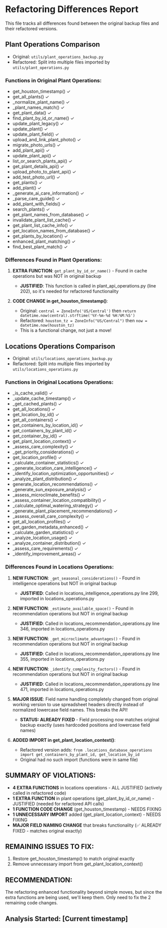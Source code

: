# Refactoring Differences Report

This file tracks all differences found between the original backup files and their refactored versions.

## Plant Operations Comparison
- Original: `utils/plant_operations_backup.py`
- Refactored: Split into multiple files imported by `utils/plant_operations.py`

### Functions in Original Plant Operations:
- get_houston_timestamp() ✓
- get_all_plants() ✓
- _normalize_plant_name() ✓
- _plant_names_match() ✓
- get_plant_data() ✓
- find_plant_by_id_or_name() ✓
- update_plant_legacy() ✓
- update_plant() ✓
- update_plant_field() ✓
- upload_and_link_plant_photo() ✓
- migrate_photo_urls() ✓
- add_plant_api() ✓
- update_plant_api() ✓
- list_or_search_plants_api() ✓
- get_plant_details_api() ✓
- upload_photo_to_plant_api() ✓
- add_test_photo_url() ✓
- get_plants() ✓
- add_plant() ✓
- _generate_ai_care_information() ✓
- _parse_care_guide() ✓
- add_plant_with_fields() ✓
- search_plants() ✓
- get_plant_names_from_database() ✓
- invalidate_plant_list_cache() ✓
- get_plant_list_cache_info() ✓
- get_location_names_from_database() ✓
- get_plants_by_location() ✓
- enhanced_plant_matching() ✓
- find_best_plant_match() ✓

### Differences Found in Plant Operations:
1. **EXTRA FUNCTION**: `get_plant_by_id_or_name()` - Found in cache operations but was NOT in original backup
   - **JUSTIFIED**: This function is called in plant_api_operations.py (line 202), so it's needed for refactored functionality

2. **CODE CHANGE in get_houston_timestamp()**:
   - Original: `central = ZoneInfo('US/Central')` then `return datetime.now(central).strftime('%Y-%m-%d %H:%M:%S')`
   - Refactored: `houston_tz = ZoneInfo("US/Central")` then `now = datetime.now(houston_tz)`
   - This is a functional change, not just a move!

## Locations Operations Comparison
- Original: `utils/locations_operations_backup.py`
- Refactored: Split into multiple files imported by `utils/locations_operations.py`

### Functions in Original Locations Operations:
- _is_cache_valid() ✓
- _update_cache_timestamp() ✓
- _get_cached_plants() ✓
- get_all_locations() ✓
- get_location_by_id() ✓
- get_all_containers() ✓
- get_containers_by_location_id() ✓
- get_containers_by_plant_id() ✓
- get_container_by_id() ✓
- get_plant_location_context() ✓
- _assess_care_complexity() ✓
- _get_priority_considerations() ✓
- get_location_profile() ✓
- _calculate_container_statistics() ✓
- _generate_location_care_intelligence() ✓
- _identify_location_optimization_opportunities() ✓
- _analyze_plant_distribution() ✓
- generate_location_recommendations() ✓
- _generate_sun_exposure_analysis() ✓
- _assess_microclimate_benefits() ✓
- _assess_container_location_compatibility() ✓
- _calculate_optimal_watering_strategy() ✓
- _generate_plant_placement_recommendations() ✓
- _assess_overall_care_complexity() ✓
- get_all_location_profiles() ✓
- get_garden_metadata_enhanced() ✓
- _calculate_garden_statistics() ✓
- _analyze_location_usage() ✓
- _analyze_container_distribution() ✓
- _assess_care_requirements() ✓
- _identify_improvement_areas() ✓

### Differences Found in Locations Operations:
1. **NEW FUNCTION**: `_get_seasonal_considerations()` - Found in intelligence operations but NOT in original backup
   - **JUSTIFIED**: Called in locations_intelligence_operations.py line 299, imported in locations_operations.py
2. **NEW FUNCTION**: `_estimate_available_space()` - Found in recommendation operations but NOT in original backup  
   - **JUSTIFIED**: Called in locations_recommendation_operations.py line 346, imported in locations_operations.py
3. **NEW FUNCTION**: `_get_microclimate_advantages()` - Found in recommendation operations but NOT in original backup
   - **JUSTIFIED**: Called in locations_recommendation_operations.py line 355, imported in locations_operations.py
4. **NEW FUNCTION**: `_identify_complexity_factors()` - Found in recommendation operations but NOT in original backup
   - **JUSTIFIED**: Called in locations_recommendation_operations.py line 471, imported in locations_operations.py

5. **MAJOR ISSUE**: Field name handling completely changed from original working version to use spreadsheet headers directly instead of normalized lowercase field names. This breaks the API!
   - **STATUS: ALREADY FIXED** - Field processing now matches original backup exactly (uses hardcoded positions and lowercase field names)

6. **ADDED IMPORT in get_plant_location_context()**:
   - Refactored version adds: `from .locations_database_operations import get_containers_by_plant_id, get_location_by_id`
   - Original had no such import (functions were in same file)

## SUMMARY OF VIOLATIONS:
- **4 EXTRA FUNCTIONS** in locations operations - ALL JUSTIFIED (actively called in refactored code)
- **1 EXTRA FUNCTION** in plant operations (get_plant_by_id_or_name) - JUSTIFIED (needed for refactored API calls)
- **1 FUNCTION CODE CHANGE** (get_houston_timestamp) - NEEDS FIXING
- **1 UNNECESSARY IMPORT** added (get_plant_location_context) - NEEDS FIXING
- **MAJOR FIELD NAMING CHANGE** that breaks functionality (✅ ALREADY FIXED - matches original exactly)

## REMAINING ISSUES TO FIX:
1. Restore get_houston_timestamp() to match original exactly
2. Remove unnecessary import from get_plant_location_context()

## RECOMMENDATION:
The refactoring enhanced functionality beyond simple moves, but since the extra functions are being used, we'll keep them. Only need to fix the 2 remaining code changes.

## Analysis Started: [Current timestamp]
